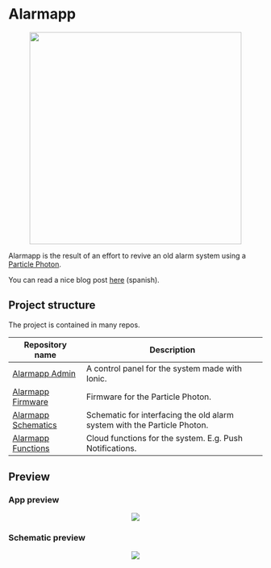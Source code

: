 # Alarmapp

<p align="center">
   <a href="https://vimeo.com/287134023"><img width="420" src="https://user-images.githubusercontent.com/10622989/44749114-3ba28f80-aad7-11e8-910e-98da1302fe2c.png"></a>
</p>

Alarmapp is the result of an effort to revive an old alarm system using a [Particle Photon](https://www.particle.io/products/hardware/photon-wifi).

You can read a nice blog post [here](https://medium.com/@ramomar/reviviendo-un-sistema-de-ed577e232077) (spanish).

## Project structure

The project is contained in many repos.

|Repository name | Description |
|----------------|-------------|
| [Alarmapp Admin](https://github.com/ramomar/alarmapp-admin) | A control panel for the system made with Ionic. |
| [Alarmapp Firmware](https://github.com/ramomar/alarmapp-firmware) | Firmware for the Particle Photon. |
| [Alarmapp Schematics](https://github.com/ramomar/alarmapp-schematics) | Schematic for interfacing the old alarm system with the Particle Photon. |
| [Alarmapp Functions](https://github.com/ramomar/alarmapp-functions) | Cloud functions for the system. E.g. Push Notifications. |


## Preview

### App preview
<p align="center">
  <img src="https://user-images.githubusercontent.com/10622989/44741599-2d4a7880-aac3-11e8-9959-4d49ef1ab0e5.gif"></a>
</p>

### Schematic preview
<p align="center">
  <img src="https://user-images.githubusercontent.com/10622989/44690106-54e80500-aa1f-11e8-8179-75d2a9ed222b.png"></a>
</p>
